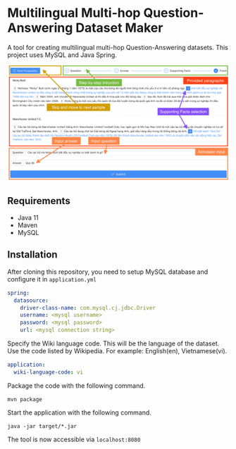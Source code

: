 # Multilingual Multi-hop Question-Answering Dataset Maker

A tool for creating multilingual multi-hop Question-Answering datasets. This project uses MySQL and
Java Spring.

![Example screenshot](img/worker_interface.png "Example screenshot")

## Requirements

- Java 11
- Maven
- MySQL

## Installation

After cloning this repository, you need to setup MySQL database and configure it
in `application.yml`

```yaml
spring:
  datasource:
    driver-class-name: com.mysql.cj.jdbc.Driver
    username: <mysql username>
    password: <mysql password>
    url: <mysql connection string>
```

Specify the Wiki language code. This will be the language of the dataset. Use the code listed by
Wikipedia. For example: English(en), Vietnamese(vi).

```yaml
application:
  wiki-language-code: vi
```

Package the code with the following command.

```shell
mvn package
```

Start the application with the following command.

```shell
java -jar target/*.jar
```

The tool is now accessible via `localhost:8080`





